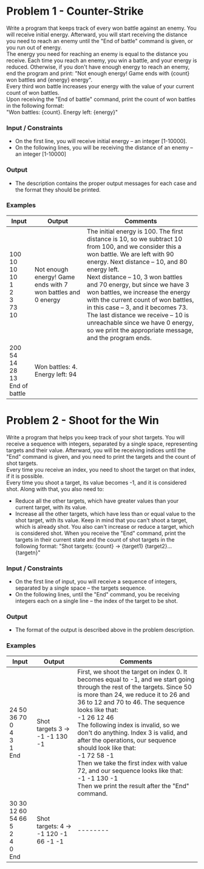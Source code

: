 # Problem 1 - Counter-Strike
Write a program that keeps track of every won battle against an enemy. You will receive initial energy. Afterward, you will start receiving the distance you need to reach an enemy until the "End of battle" command is given, or you run out of energy.  
The energy you need for reaching an enemy is equal to the distance you receive. Each time you reach an enemy, you win a battle, and your energy is reduced. Otherwise, if you don't have enough energy to reach an enemy, end the program and print: "Not enough energy! Game ends with {count} won battles and {energy} energy".  
Every third won battle increases your energy with the value of your current count of won battles.  
Upon receiving the "End of battle" command, print the count of won battles in the following format:  
"Won battles: {count}. Energy left: {energy}"  
### Input / Constraints
*	On the first line, you will receive initial energy – an integer [1-10000].
*	On the following lines, you will be receiving the distance of an enemy – an integer [1-10000]
### Output
*	The description contains the proper output messages for each case and the format they should be printed.
### Examples
| Input | Output | Comments |
| ----- | ------ | -------- |
| 100<br />10<br />10<br />10<br />1<br />2<br />3<br />73<br />10 | Not enough energy! Game ends with 7 won battles and 0 energy | The initial energy is 100. The first distance is 10, so we subtract 10 from 100, and we consider this a won battle. We are left with 90 energy. Next distance – 10, and 80 energy left.<br />Next distance – 10, 3 won battles and 70 energy, but since we have 3 won battles, we increase the energy with the current count of won battles, in this case – 3, and it becomes 73.<br />The last distance we receive – 10 is unreachable since we have 0 energy, so we print the appropriate message, and the program ends. |
| 200<br />54<br />14<br />28<br />13<br />End of battle | Won battles: 4. Energy left: 94 |   |

# Problem 2 - Shoot for the Win

Write a program that helps you keep track of your shot targets. You will receive a sequence with integers, separated by a single space, representing targets and their value. Afterward, you will be receiving indices until the "End" command is given, and you need to print the targets and the count of shot targets.  
Every time you receive an index, you need to shoot the target on that index, if it is possible.  
Every time you shoot a target, its value becomes -1, and it is considered shot. Along with that, you also need to:  
*	Reduce all the other targets, which have greater values than your current target, with its value. 
*	Increase all the other targets, which have less than or equal value to the shot target, with its value.
Keep in mind that you can't shoot a target, which is already shot. You also can't increase or reduce a target, which is considered shot.
When you receive the "End" command, print the targets in their current state and the count of shot targets in the following format:
"Shot targets: {count} -> {target1} {target2}… {targetn}"
### Input / Constraints
*	On the first line of input, you will receive a sequence of integers, separated by a single space – the targets sequence.
*	On the following lines, until the "End" command, you be receiving integers each on a single line – the index of the target to be shot.
### Output
*	The format of the output is described above in the problem description.
### Examples

| Input | Output | Comments |
| ----- | ------ | -------- |
| 24 50 36 70<br />0<br />4<br />3<br />1<br />End | Shot targets 3 -> -1 -1 130 -1 | First, we shoot the target on index 0. It becomes equal to -1, and we start going through the rest of the targets. Since 50 is more than 24, we reduce it to 26 and 36 to 12 and 70 to 46. The sequence looks like that:<br />-1 26 12 46<br />The following index is invalid, so we don't do anything. Index 3 is valid, and after the operations, our sequence should look like that:<br />-1 72 58 -1<br />Then we take the first index with value 72, and our sequence looks like that:<br />-1 -1 130 -1<br />Then we print the result after the "End" command. |
| 30 30 12 60 54 66<br />5<br />2<br />4<br />0<br />End | Shot targets: 4 -> -1 120 -1 66 -1 -1 | -------- |
